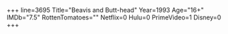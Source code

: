 +++
line=3695
Title="Beavis and Butt-head"
Year=1993
Age="16+"
IMDb="7.5"
RottenTomatoes=""
Netflix=0
Hulu=0
PrimeVideo=1
Disney=0
+++

